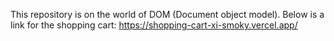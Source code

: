 This repository is on the world of DOM (Document object model).
Below is a link for the shopping cart: https://shopping-cart-xi-smoky.vercel.app/
